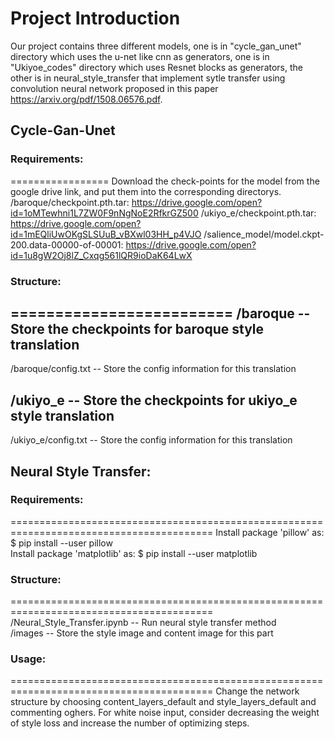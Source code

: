 # Project Introduction
Our project contains three different models, one is in "cycle_gan_unet" directory which uses the u-net like cnn as generators, one is in "Ukiyoe_codes" directory which uses Resnet blocks as generators, the other is in neural_style_transfer that implement sytle transfer using convolution neural network proposed in this paper https://arxiv.org/pdf/1508.06576.pdf.

## Cycle-Gan-Unet
### Requirements:
=================
Download the check-points for the model from the google drive link, and put them into the corresponding directorys.
/baroque/checkpoint.pth.tar: https://drive.google.com/open?id=1oMTewhni1L7ZW0F9nNgNoE2RfkrGZ500
/ukiyo_e/checkpoint.pth.tar: https://drive.google.com/open?id=1mEQliUwOKgSLSUuB_vBXwl03HH_p4VJO
/salience_model/model.ckpt-200.data-00000-of-00001: https://drive.google.com/open?id=1u8gW2Oj8lZ_Cxqg561lQR9ioDaK64LwX

### Structure:
=========================
/baroque                         -- Store the checkpoints for baroque style translation
-------------
/baroque/config.txt              -- Store the config information for this translation

/ukiyo_e                             -- Store the checkpoints for ukiyo_e style translation
----------------
/ukiyo_e/config.txt                  -- Store the config information for this translation


## Neural Style Transfer: 
### Requirements: 
=========================================================================================
Install package 'pillow' as: $ pip install --user pillow <br/>
Install package 'matplotlib' as: $ pip install --user matplotlib

### Structure:
=========================================================================================
/Neural_Style_Transfer.ipynb      -- Run neural style transfer method<br/>
/images                          -- Store the style image and content image for this part

### Usage:
=========================================================================================
Change the network structure by choosing content_layers_default and style_layers_default 
and commenting oghers. For white noise input, consider decreasing the weight of style
loss and increase the number of optimizing steps. 


